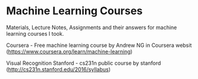 # Machine Learning Courses
Materials, Lecture Notes, Assignments and their answers for machine learning courses I took.

Coursera - Free machine learning course by Andrew NG in Coursera websit (https://www.coursera.org/learn/machine-learning)

Visual Recognition Stanford - cs231n public course by stanford (http://cs231n.stanford.edu/2016/syllabus)
